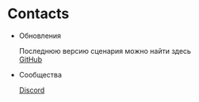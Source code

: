 Contacts
========

* Обновления

	Последнюю версию сценария можно найти здесь  
	[GitHub](https://github.com/completely-burned/glowing-octo-shame-arma2)  

* Сообщества

	[Discord](https://discord.gg/vXsftQeAnj)  
